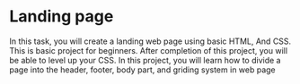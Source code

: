 # Landing page 

In this task, you will create a landing web
page using basic HTML, And CSS. This is basic project for beginners. After
completion of this project, you will be able
to level up your CSS. In this project, you will
learn how to divide a page into the header,
footer, body part, and griding system in
web page
